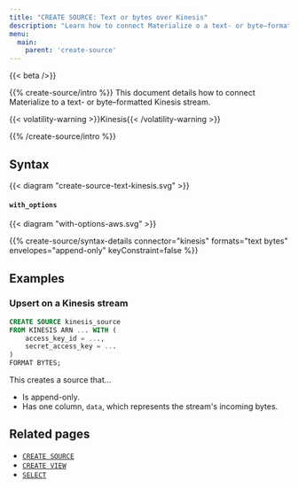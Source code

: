 ```yaml
---
title: "CREATE SOURCE: Text or bytes over Kinesis"
description: "Learn how to connect Materialize o a text- or byte–formatted Kinesis stream"
menu:
  main:
    parent: 'create-source'
---
```


{{< beta />}}

{{% create-source/intro %}}
This document details how to connect Materialize to a text- or byte–formatted
Kinesis stream.

{{< volatility-warning >}}Kinesis{{< /volatility-warning >}}

{{% /create-source/intro %}}

## Syntax

{{< diagram "create-source-text-kinesis.svg" >}}

#### `with_options`

{{< diagram "with-options-aws.svg" >}}

{{% create-source/syntax-details connector="kinesis" formats="text bytes" envelopes="append-only" keyConstraint=false %}}

## Examples

### Upsert on a Kinesis stream

```sql
CREATE SOURCE kinesis_source
FROM KINESIS ARN ... WITH (
    access_key_id = ...,
    secret_access_key = ...
)
FORMAT BYTES;
```

This creates a source that...

- Is append-only.
- Has one column, `data`, which represents the stream's incoming bytes.

## Related pages

- [`CREATE SOURCE`](../)
- [`CREATE VIEW`](../../create-view)
- [`SELECT`](../../select)
